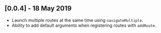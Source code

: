 ## [0.0.4] - 18 May 2019

* Launch multiple routes at the same time using `navigateMultiple`.
* Ability to add default arguments when registering routes with `addRoute`.
